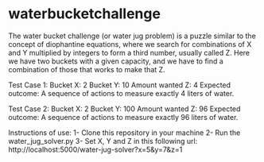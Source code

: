 # waterbucketchallenge

The water bucket challenge (or water jug problem) is a puzzle similar to the concept of diophantine equations, where we search for combinations of X and Y multiplied by integers to form a third number, usually called Z.
Here we have two buckets with a given capacity, and we have to find a combination of those that works to make that Z.

Test Case 1:
    Bucket X: 2
    Bucket Y: 10
    Amount wanted Z: 4 
    Expected outcome: A sequence of actions to measure exactly 4 liters of water.

Test Case 2:
    Bucket X: 2
    Bucket Y: 100
    Amount wanted Z: 96
    Expected outcome: A sequence of actions to measure exactly 96 liters of water.

Instructions of use:
    1- Clone this repository in your machine
    2- Run the water_jug_solver.py
    3- Set X, Y and Z in this following url: http://localhost:5000/water-jug-solver?x=5&y=7&z=1